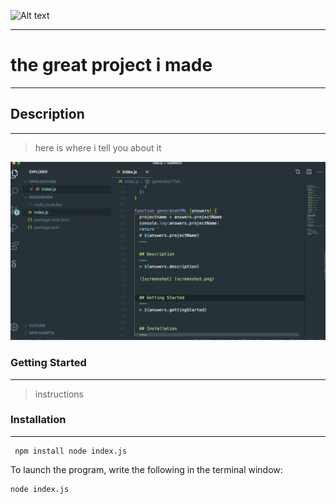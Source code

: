 ![Alt text](https://res.cloudinary.com/practicaldev/image/fetch/s--7yVSltAE--/c_imagga_scale,f_auto,fl_progressive,h_420,q_auto,w_1000/https://user-images.githubusercontent.com/9840435/59461914-cbc18380-8e22-11e9-8567-87b43da950ac.png?raw=true "readme")

---

# the great project i made

---

## Description

---

> here is where i tell you about it

![Alt text](/screenshot.png?raw=true "Screen Shot")

### Getting Started

---

> instructions

### Installation

---

```
 npm install node index.js
```

To launch the program, write the following in the terminal window:

```
node index.js
```
